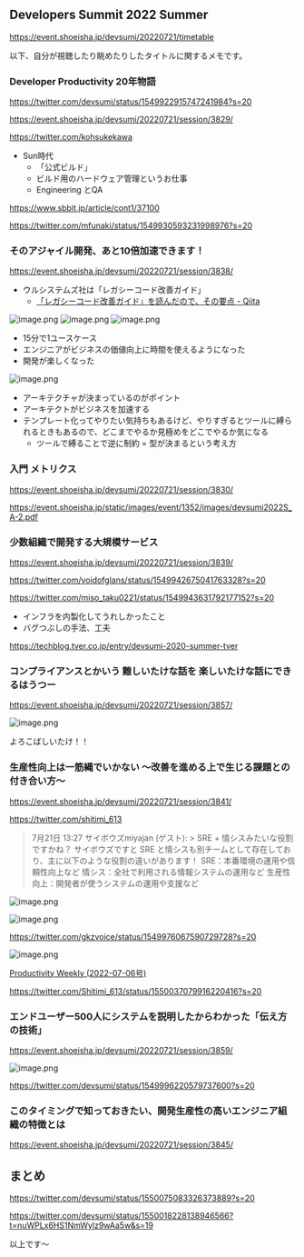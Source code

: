 ## Developers Summit 2022 Summer

https://event.shoeisha.jp/devsumi/20220721/timetable

以下、自分が視聴したり眺めたりしたタイトルに関するメモです。


### Developer Productivity 20年物語

https://twitter.com/devsumi/status/1549922915747241984?s=20

https://event.shoeisha.jp/devsumi/20220721/session/3829/

https://twitter.com/kohsukekawa

- Sun時代
	- 「公式ビルド」
	- ビルド用のハードウェア管理というお仕事
	- Engineering とQA

https://www.sbbit.jp/article/cont1/37100

https://twitter.com/mfunaki/status/1549930593231998976?s=20


### そのアジャイル開発、あと10倍加速できます！

https://event.shoeisha.jp/devsumi/20220721/session/3838/

- ウルシステムズ社は「レガシーコード改善ガイド」
	- [「レガシーコード改善ガイド」を読んだので、その要点 - Qiita](https://qiita.com/e99h2121/items/506d20d02953d227a790)

![image.png](https://qiita-image-store.s3.ap-northeast-1.amazonaws.com/0/93824/18de292e-a744-7302-506a-f74ac3ecc601.png)
![image.png](https://qiita-image-store.s3.ap-northeast-1.amazonaws.com/0/93824/9eeb4577-a3ba-9e0f-3ee8-77d9c0b393d2.png)
![image.png](https://qiita-image-store.s3.ap-northeast-1.amazonaws.com/0/93824/1382520f-9949-02f2-c636-f369953b136b.png)

- 15分で1ユースケース
- エンジニアがビジネスの価値向上に時間を使えるようになった
- 開発が楽しくなった

![image.png](https://qiita-image-store.s3.ap-northeast-1.amazonaws.com/0/93824/c7fb3005-b40e-68d6-e365-8ff5c5d2ba5b.png)

- アーキテクチャが決まっているのがポイント
- アーキテクトがビジネスを加速する
- テンプレート化ってやりたい気持ちもあるけど、やりすぎるとツールに縛られるときもあるので、どこまでやるか見極めをどこでやるか気になる
    - ツールで縛ることで逆に制約 = 型が決まるという考え方

### 入門 メトリクス

https://event.shoeisha.jp/devsumi/20220721/session/3830/

https://event.shoeisha.jp/static/images/event/1352/images/devsumi2022S_A-2.pdf

### 少数組織で開発する大規模サービス

https://event.shoeisha.jp/devsumi/20220721/session/3839/

https://twitter.com/voidofglans/status/1549942675041763328?s=20

https://twitter.com/miso_taku0221/status/1549943631792177152?s=20

- インフラを内製化してうれしかったこと
- バグつぶしの手法、工夫

https://techblog.tver.co.jp/entry/devsumi-2020-summer-tver


### コンプライアンスとかいう 難しいたけな話を 楽しいたけな話にできるはうつー

https://event.shoeisha.jp/devsumi/20220721/session/3857/

![image.png](https://qiita-image-store.s3.ap-northeast-1.amazonaws.com/0/93824/79a24890-5d8b-0c9b-8c2f-fb5f731edb6f.png)

よろこばしいたけ！！

### 生産性向上は一筋縄でいかない ～改善を進める上で生じる課題との付き合い方～

https://event.shoeisha.jp/devsumi/20220721/session/3841/

https://twitter.com/shitimi_613

> 7月21日 13:27
サイボウズmiyajan (ゲスト): > SRE + 情シスみたいな役割ですかね？
サイボウズですと SRE と情シスも別チームとして存在しており、主に以下のような役割の違いがあります！
SRE：本番環境の運用や信頼性向上など
情シス：全社で利用される情報システムの運用など
生産性向上：開発者が使うシステムの運用や支援など

![image.png](https://qiita-image-store.s3.ap-northeast-1.amazonaws.com/0/93824/d5534901-9a8e-97bd-a1ae-5004bfba8bbd.png)

![image.png](https://qiita-image-store.s3.ap-northeast-1.amazonaws.com/0/93824/bbe643e9-3819-5e9d-8c04-4e91c1fb1d1b.png)

https://twitter.com/gkzvoice/status/1549976067590729728?s=20

![image.png](https://qiita-image-store.s3.ap-northeast-1.amazonaws.com/0/93824/bbcaacde-970e-ac0c-7a37-1b0cf6445b0b.png)

[Productivity Weekly (2022-07-06号)](https://zenn.dev/korosuke613/articles/productivity-weekly-20220706)


https://twitter.com/Shitimi_613/status/1550037079916220416?s=20



### エンドユーザー500人にシステムを説明したからわかった「伝え方の技術」

https://event.shoeisha.jp/devsumi/20220721/session/3859/

![image.png](https://qiita-image-store.s3.ap-northeast-1.amazonaws.com/0/93824/42f0bcec-23b3-2d23-7dd1-b15b25dd431e.png)

https://twitter.com/devsumi/status/1549996220579737600?s=20

### このタイミングで知っておきたい、開発生産性の高いエンジニア組織の特徴とは

https://event.shoeisha.jp/devsumi/20220721/session/3845/

<script async class="speakerdeck-embed" data-id="1dbeb14a5ef44fe48d66979718317712" data-ratio="1.77725118483412" src="//speakerdeck.com/assets/embed.js"></script>


## まとめ

https://twitter.com/devsumi/status/1550075083326373889?s=20

https://twitter.com/devsumi/status/1550018228138946566?t=nuWPLx6HS1NmWylz9wAa5w&s=19



以上です～
